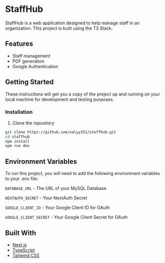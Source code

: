 # StaffHub

StaffHub is a web application designed to help manage staff in an organization. This project is built using the T3 Stack.

## Features

- Staff management
- PDF generation
- Google Authentication


## Getting Started

These instructions will get you a copy of the project up and running on your local machine for development and testing purposes.


### Installation

1. Clone the repository
```bash
git clone https://github.com/valyy151/staffhub.git
cd staffhub
npm install
npm run dev
```

## Environment Variables

To run this project, you will need to add the following environment variables to your .env file:

`DATABASE_URL` - The URL of your MySQL Database 

`NEXTAUTH_SECRET` - Your NextAuth Secret

`GOOGLE_CLIENT_ID` - Your Google Client ID for OAuth

`GOOGLE_CLIENT_SECRET` - Your Google Client Secret for OAuth

## Built With

- [Next.js](https://nextjs.org/)
- [TypeScript](https://www.typescriptlang.org/)
- [Tailwind CSS](https://tailwindcss.com/)




